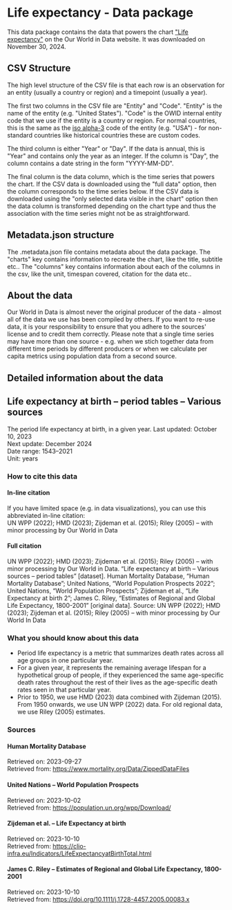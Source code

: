 # Life expectancy - Data package

This data package contains the data that powers the chart ["Life expectancy"](https://ourworldindata.org/grapher/life-expectancy?v=1&csvType=full&useColumnShortNames=false) on the Our World in Data website. It was downloaded on November 30, 2024.

## CSV Structure

The high level structure of the CSV file is that each row is an observation for an entity (usually a country or region) and a timepoint (usually a year).

The first two columns in the CSV file are "Entity" and "Code". "Entity" is the name of the entity (e.g. "United States"). "Code" is the OWID internal entity code that we use if the entity is a country or region. For normal countries, this is the same as the [iso alpha-3](https://en.wikipedia.org/wiki/ISO_3166-1_alpha-3) code of the entity (e.g. "USA") - for non-standard countries like historical countries these are custom codes.

The third column is either "Year" or "Day". If the data is annual, this is "Year" and contains only the year as an integer. If the column is "Day", the column contains a date string in the form "YYYY-MM-DD".

The final column is the data column, which is the time series that powers the chart. If the CSV data is downloaded using the "full data" option, then the column corresponds to the time series below. If the CSV data is downloaded using the "only selected data visible in the chart" option then the data column is transformed depending on the chart type and thus the association with the time series might not be as straightforward.

## Metadata.json structure

The .metadata.json file contains metadata about the data package. The "charts" key contains information to recreate the chart, like the title, subtitle etc.. The "columns" key contains information about each of the columns in the csv, like the unit, timespan covered, citation for the data etc..

## About the data

Our World in Data is almost never the original producer of the data - almost all of the data we use has been compiled by others. If you want to re-use data, it is your responsibility to ensure that you adhere to the sources' license and to credit them correctly. Please note that a single time series may have more than one source - e.g. when we stich together data from different time periods by different producers or when we calculate per capita metrics using population data from a second source.

## Detailed information about the data


## Life expectancy at birth – period tables – Various sources
The period life expectancy at birth, in a given year.
Last updated: October 10, 2023  
Next update: December 2024  
Date range: 1543–2021  
Unit: years  


### How to cite this data

#### In-line citation
If you have limited space (e.g. in data visualizations), you can use this abbreviated in-line citation:  
UN WPP (2022); HMD (2023); Zijdeman et al. (2015); Riley (2005) – with minor processing by Our World in Data

#### Full citation
UN WPP (2022); HMD (2023); Zijdeman et al. (2015); Riley (2005) – with minor processing by Our World in Data. “Life expectancy at birth – Various sources – period tables” [dataset]. Human Mortality Database, “Human Mortality Database”; United Nations, “World Population Prospects 2022”; United Nations, “World Population Prospects”; Zijdeman et al., “Life Expectancy at birth 2”; James C. Riley, “Estimates of Regional and Global Life Expectancy, 1800-2001” [original data].
Source: UN WPP (2022); HMD (2023); Zijdeman et al. (2015); Riley (2005) – with minor processing by Our World In Data

### What you should know about this data
* Period life expectancy is a metric that summarizes death rates across all age groups in one particular year.
* For a given year, it represents the remaining average lifespan for a hypothetical group of people, if they experienced the same age-specific death rates throughout the rest of their lives as the age-specific death rates seen in that particular year.
* Prior to 1950, we use HMD (2023) data combined with Zijdeman (2015). From 1950 onwards, we use UN WPP (2022) data. For old regional data, we use Riley (2005) estimates.

### Sources

#### Human Mortality Database
Retrieved on: 2023-09-27  
Retrieved from: https://www.mortality.org/Data/ZippedDataFiles  

#### United Nations – World Population Prospects
Retrieved on: 2023-10-02  
Retrieved from: https://population.un.org/wpp/Download/  

#### Zijdeman et al. – Life Expectancy at birth
Retrieved on: 2023-10-10  
Retrieved from: https://clio-infra.eu/Indicators/LifeExpectancyatBirthTotal.html  

#### James C. Riley – Estimates of Regional and Global Life Expectancy, 1800-2001
Retrieved on: 2023-10-10  
Retrieved from: https://doi.org/10.1111/j.1728-4457.2005.00083.x  


    